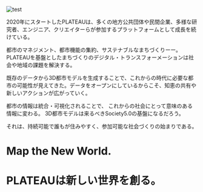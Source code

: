 ![test](https://www.mlit.go.jp/plateau/assets/img/about/img_hero@2x.jpg)

2020年にスタートしたPLATEAUは、多くの地方公共団体や民間企業、多様な研究者、エンジニア、クリエイターらが参加するプラットフォームとして成長を続けている。

都市のマネジメント、都市機能の集約、サステナブルなまちづくりーー。
PLATEAUを基盤としたまちづくりのデジタル・トランスフォーメーションは社会や地域の課題を解決する。

既存のデータから3D都市モデルを生成することで、これからの時代に必要な都市の可能性が見えてきた。データをオープンにしているからこそ、知恵の共有や新しいアクションが広がっていく。

都市の情報は統合・可視化されることで、
これからの社会にとって意味のある情報に変わる。
3D都市モデルは来るべきSociety5.0の基盤になるだろう。

それは、持続可能で誰もが住みやすく、参加可能な社会づくりの始まりである。

# Map the New World.
# PLATEAUは新しい世界を創る。
